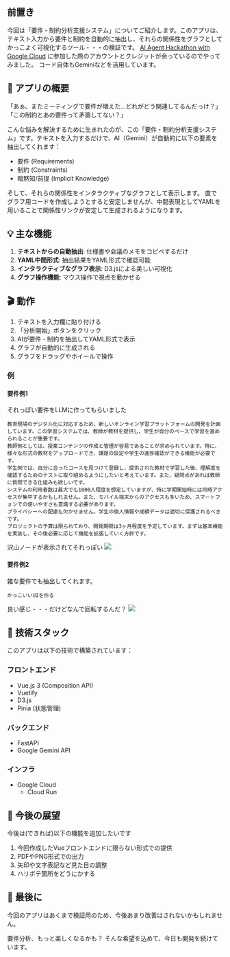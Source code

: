 ## 前置き

今回は「要件・制約分析支援システム」についてご紹介します。このアプリは、テキスト入力から要件と制約を自動的に抽出し、それらの関係性をグラフとしてかっこよく可視化するツール・・・の検証です。
[AI Agent Hackathon with Google Cloud](https://zenn.dev/hackathons/2024-google-cloud-japan-ai-hackathon) に参加した際のアカウントとクレジットが余っているのでやってみました。
コード自体もGeminiなどを活用しています。

## 🌟 アプリの概要

「あぁ、またミーティングで要件が増えた...どれがどう関連してるんだっけ？」
「この制約とあの要件って矛盾してない？」

こんな悩みを解決するために生まれたのが、この「要件・制約分析支援システム」です。テキストを入力するだけで、AI（Gemini）が自動的に以下の要素を抽出してくれます：

- 要件 (Requirements)
- 制約 (Constraints)
- 暗黙知/前提 (Implicit Knowledge)

そして、それらの関係性をインタラクティブなグラフとして表示します。
直でグラフ用コードを作成しようとすると安定しませんが、中間表現としてYAMLを用いることで関係性リンクが安定して生成されるようになります。

## 💡 主な機能

1. **テキストからの自動抽出**: 仕様書や会議のメモをコピペするだけ
2. **YAML中間形式**: 抽出結果をYAML形式で確認可能
3. **インタラクティブなグラフ表示**: D3.jsによる美しい可視化
4. **グラフ操作機能**: マウス操作で視点を動かせる

## 🎬 動作
1. テキストを入力欄に貼り付ける
2. 「分析開始」ボタンをクリック
3. AIが要件・制約を抽出してYAML形式で表示
4. グラフが自動的に生成される
5. グラフをドラッグやホイールで操作

### 例
#### 要件例1
それっぽい要件をLLMに作ってもらいました
   ```
教育現場のデジタル化に対応するため、新しいオンライン学習プラットフォームの開発を計画しています。この学習システムでは、教師が教材を提供し、学生が自分のペースで学習を進められることが重要です。
教師側としては、授業コンテンツの作成と管理が容易であることが求められています。特に、様々な形式の教材をアップロードでき、課題の設定や学生の進捗確認ができる機能が必要です。
学生側では、自分に合ったコースを見つけて登録し、提供された教材で学習した後、理解度を確認するためのテストに取り組めるようにしたいと考えています。また、疑問点があれば教師に質問できる仕組みも欲しいです。
システムの利用者数は最大でも1000人程度を想定していますが、特に学期開始時には同時アクセスが集中するかもしれません。また、モバイル端末からのアクセスも多いため、スマートフォンでの使いやすさも意識する必要があります。
プライバシーへの配慮も欠かせません。学生の個人情報や成績データは適切に保護されるべきです。
プロジェクトの予算は限られており、開発期間は3ヶ月程度を予定しています。まずは基本機能を実装し、その後必要に応じて機能を拡張していく方針です。
   ```
沢山ノードが表示されてそれっぽい
![](https://storage.googleapis.com/zenn-user-upload/31d3219eceed-20250228.gif)
#### 要件例2
雑な要件でも抽出してくれます。
```
かっこいいUIを作る
```
良い感じ・・・だけどなんで回転するんだ？
![](https://storage.googleapis.com/zenn-user-upload/c3b912b7af04-20250228.gif)

## 🔧 技術スタック

このアプリは以下の技術で構築されています：

### フロントエンド
- Vue.js 3 (Composition API)
- Vuetify
- D3.js
- Pinia (状態管理)

### バックエンド
- FastAPI
- Google Gemini API

### インフラ
- Google Cloud
  - Cloud Run

## 🚀 今後の展望

今後は(できれば)以下の機能を追加したいです

1. 今回作成したVueフロントエンドに限らない形式での提供
2. PDFやPNG形式での出力
3. 矢印や文字表記など見た目の調整
4. ハリボテ箇所をどうにかする

## 📌 最後に
今回のアプリはあくまで検証用のため、今後あまり改善はされないかもしれません。

要件分析、もっと楽しくなるかも？
そんな希望を込めて、今日も開発を続けています。
